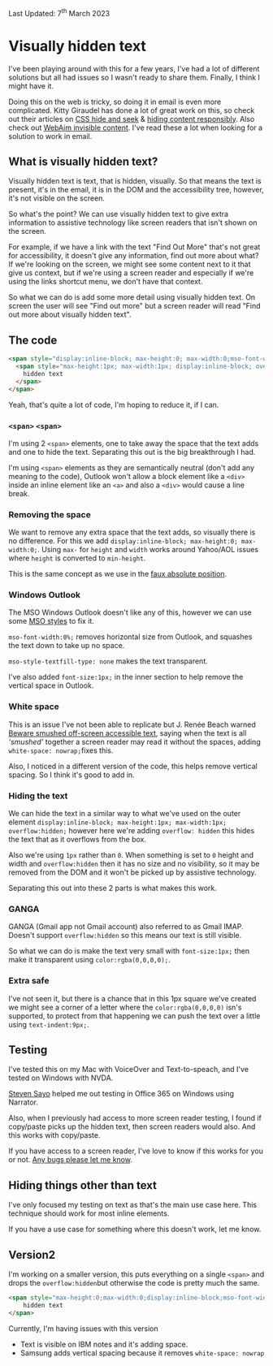 <div class="updated">Last Updated: <time datetime="2023-03-07">7<sup>th</sup> March 2023</time></div>

# Visually hidden text

I've been playing around with this for a few years, I've had a lot of different solutions but all had issues so I wasn't ready to share them.  Finally, I think I might have it.

Doing this on the web is tricky, so doing it in email is even more complicated. Kitty Giraudel has done a lot of great work on this, so check out their articles on [CSS hide and seek](https://kittygiraudel.com/2016/10/13/css-hide-and-seek/) & [hiding content responsibly](https://kittygiraudel.com/2021/02/17/hiding-content-responsibly/). Also check out [WebAim invisible content](https://webaim.org/techniques/css/invisiblecontent/). I've read these a lot when looking for a solution to work in email.

## What is visually hidden text?
Visually hidden text is text, that is hidden, visually.  So that means the text is present, it's in the email, it is in the DOM and the accessibility tree, however, it's not visible on the screen. 

So what's the point? We can use visually hidden text to give extra information to assistive technology like screen readers that isn't shown on the screen.

For example, if we have a link with the text "Find Out More" that's not great for accessibility, it doesn't give any information, find out more about what?  If we're looking on the screen, we might see some content next to it that give us context, but if we're using a screen reader and especially if we're using the links shortcut menu, we don't have that context. 

So what we can do is add some more detail using visually hidden text. On screen the user will see "Find out more" but a screen reader will read "Find out more about visually hidden text".


## The code
```html
<span style="display:inline-block; max-height:0; max-width:0;mso-font-width:0%;mso-style-textfill-type: none; white-space: nowrap;">
  <span style="max-height:1px; max-width:1px; display:inline-block; overflow:hidden; font-size:1px;color:rgba(0,0,0,0);text-indent:9px;">
    hidden text
  </span>
</span>
```
Yeah, that's quite a lot of code, I'm hoping to reduce it, if I can.

### `<span>` `<span>`
I'm using 2 `<span>` elements, one to take away the space that the text adds and one to hide the text. Separating this out is the big breakthrough I had.

I'm using `<span>` elements as they are semantically neutral (don't add any meaning to the code), Outlook won't allow  a block element like a `<div>` inside an inline element like an `<a>` and also a `<div>` would cause a line break.

### Removing the space
We want to remove any extra space that the text adds, so visually there is no difference. For this we add `display:inline-block; max-height:0; max-width:0;`.
Using `max-` for `height` and `width` works around Yahoo/AOL issues where `height` is converted to `min-height`.

This is the same concept as we use in the [faux absolute position](email-enhancements/faux-absolute-position).

### Windows Outlook 
The MSO Windows Outlook doesn't like any of this, however we can use some [MSO styles](email-enhancements/mso-styles) to fix it.

`mso-font-width:0%;` removes horizontal size from Outlook, and squashes the text down to take up no space.

`mso-style-textfill-type: none` makes the text transparent.

I've also added `font-size:1px;` in the inner section to help remove the vertical space in Outlook.

### White space
This is an issue I've not been able to replicate but J. Renée Beach warned [Beware smushed off-screen accessible text](https://medium.com/@jessebeach/beware-smushed-off-screen-accessible-text-5952a4c2cbfe), saying when the text is all _'smushed'_ together a screen reader may read it without the spaces, adding `white-space: nowrap;`fixes this.

Also, I noticed in a different version of the code, this helps remove vertical spacing. So I think it's good to add in.

### Hiding the text
We can hide the text in a similar way to what we've used on the outer element `display:inline-block; max-height:1px; max-width:1px; overflow:hidden;` however here we're   adding `overflow: hidden` this hides the text that as it overflows from the box. 

Also we're using `1px` rather than `0`. When something is set to `0` height and width and `overflow:hidden` then it has no size and no visibility, so it may be removed from the DOM and it won't be picked up by assistive technology.

Separating this out into these 2 parts is what makes this work.

### GANGA
GANGA (Gmail app not Gmail account) also referred to as Gmail IMAP. Doesn't support `overflow:hidden` so this means our text is still visible.

So what we can do is make the text very small with `font-size:1px;` then make it transparent using `color:rgba(0,0,0,0);`.

### Extra safe
I've not seen it, but there is a chance that in this 1px square we've created we might see a corner of a letter where the `color:rgba(0,0,0,0)` isn's supported, to protect from that happening we can push the text over a little using `text-indent:9px;`.

## Testing
I've tested this on my Mac with VoiceOver and Text-to-speach, and I've tested on Windows with NVDA.

[Steven Sayo](https://twitter.com/Sayo1337) helped me out testing in Office 365 on Windows using Narrator.

Also, when I previously had access to more screen reader testing, I found if copy/paste picks up the hidden text, then screen readers would also. And this works with copy/paste.

If you have access to a screen reader, I've love to know if this works for you or not. [Any bugs please let me know](https://github.com/M-J-Robbins/good-email-code/issues).

## Hiding things other than text
I've only focused my testing on text as that's the main use case here.  This technique should work for most inline elements.

If you have a use case for something where this doesn't work, let me know.

## Version2
I'm working on a smaller version, this puts everything on a single `<span>` and drops the `overflow:hidden`but otherwise the code is pretty much the same.
```html
<span style="max-height:0;max-width:0;display:inline-block;mso-font-width:0%;mso-style-textfill-type: none; white-space: nowrap;font-size:1px;color:rgba(0,0,0,0);text-indent:9px;">
	hidden text
</span>
```
Currently, I'm having issues with this version
* Text is visible on IBM notes and it's adding space.
* Samsung adds vertical spacing because it removes `white-space: nowrap`

